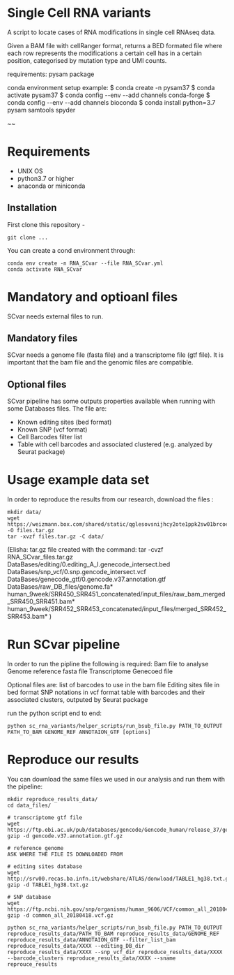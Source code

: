 # Single Cell RNA variants 

A script to locate cases of RNA modifications in single cell RNAseq data.

Given a BAM file with cellRanger format, returns a BED formated file where each
row represents the modifications a certain cell has in a certain position,
categorised by mutation type and UMI counts.

requirements: pysam package

conda environment setup example:
$ conda create -n pysam37
$ conda activate pysam37
$ conda config --env --add channels conda-forge
$ conda config --env --add channels bioconda
$ conda install python=3.7 pysam samtools spyder


~~
# Requirements
- UNIX OS
- python3.7 or higher
- anaconda or miniconda

## Installation
First clone this repository - 
~~~
git clone ...
~~~
You can create a cond environment through:
~~~
conda env create -n RNA_SCvar --file RNA_SCvar.yml 
conda activate RNA_SCvar
~~~

# Mandatory and optioanl files
SCvar needs external files to run.
## Mandatory files
SCvar needs a genome file (fasta file) and a transcriptome file (gtf file).
It is important that the bam file and the genomic files are compatible.
## Optional files 
SCvar pipeline has some outputs properties available when running with some Databases files.
The file are: 
- Known editing sites (bed format)
- Known SNP (vcf format)
- Cell Barcodes filter list
- Table with cell barcodes and associated clustered (e.g. analyzed by Seurat package)

# Usage example data set

In order to reproduce the results from our research, download the files :
~~~
mkdir data/
wget https://weizmann.box.com/shared/static/qglesovsnijhcy2ote1ppk2sw01brcoe -O files.tar.gz
tar -xvzf files.tar.gz -C data/
~~~
(Elisha: tar.gz file created with the command: tar -cvzf RNA_SCvar_files.tar.gz DataBases/editing/0.editing_A_I.genecode_intersect.bed  DataBases/snp_vcf/0.snp.gencode_intersect.vcf DataBases/genecode_gtf/0.gencode.v37.annotation.gtf DataBases/raw_DB_files/genome.fa* human_9week/SRR450_SRR451_concatenated/input_files/raw_bam_merged_SRR450_SRR451.bam* human_9week/SRR452_SRR453_concatenated/input_files/merged_SRR452_SRR453.bam* 
)

# Run SCvar pipeline
In order to run the pipline the following is required:
Bam file to analyse
Genome reference fasta file
Transcriptome Genecoed file

Optional files are:
list of barcodes to use in the bam file
Editing sites file in bed format
SNP notations in vcf format
table with barcodes and their associated clusters, outputed by Seurat package

run the python script end to end:
~~~
python sc_rna_variants/helper_scripts/run_bsub_file.py PATH_TO_OUTPUT PATH_TO_BAM GENOME_REF ANNOTAION_GTF [options] 
~~~

# Reproduce our results
You can download the same files we used in our analysis and run them with the pipeline:
~~~
mkdir reproduce_results_data/
cd data_files/

# transcriptome gtf file
wget https://ftp.ebi.ac.uk/pub/databases/gencode/Gencode_human/release_37/gencode.v37.annotation.gtf.gz
gzip -d gencode.v37.annotation.gtf.gz

# reference genome
ASK WHERE THE FILE IS DOWNLOADED FROM

# editing sites database
wget http://srv00.recas.ba.infn.it/webshare/ATLAS/donwload/TABLE1_hg38.txt.gz
gzip -d TABLE1_hg38.txt.gz

# SNP database
wget https://ftp.ncbi.nih.gov/snp/organisms/human_9606/VCF/common_all_20180418.vcf.gz
gzip -d common_all_20180418.vcf.gz

python sc_rna_variants/helper_scripts/run_bsub_file.py PATH_TO_OUTPUT reproduce_results_data/PATH_TO_BAM reproduce_results_data/GENOME_REF reproduce_results_data/ANNOTAION_GTF --filter_list_bam reproduce_results_data/XXXX --editing_DB_dir reproduce_results_data/XXXX --snp_vcf_dir reproduce_results_data/XXXX --barcode_clusters reproduce_results_data/XXXX --sname reprouce_results
~~~
